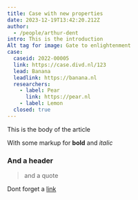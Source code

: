 ```yaml
---
title: Case with new properties
date: 2023-12-19T13:42:20.212Z
author:
  - /people/arthur-dent
intro: This is the introduction
Alt tag for image: Gate to enlightenment
case:
  caseid: 2022-00005
  link: https://case.divd.nl/123
  lead: Banana
  leadlink: https://banana.nl
  researchers:
    - label: Pear
      link: https://pear.nl
    - label: Lemon
  closed: true
---
```

T﻿his is the body of the article

W﻿ith some markup for **bold** and *italic*

### A﻿nd a header

> a﻿nd a quote

D﻿ont forget a [link](http://pear.nl)